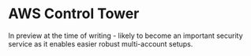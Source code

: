 # AWS Control Tower

In preview at the time of writing - likely to become an important security service as it enables easier robust multi-account setups.
